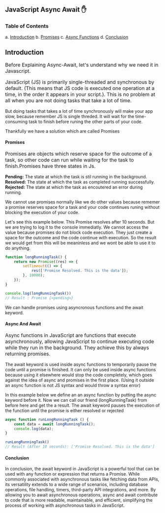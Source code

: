 ## JavaScript Async Await ✋

### Table of Contents

a. [Introduction](#introduction)
b. [Promises](#promises)
c. [Async Functions](#conclusion)
d. [Conclusion](#conclusion)

## Introduction

<p style="font-size: 16px;">
Before Explaining Async-Await, let's understand why we need it in Javascript.
</p>

<p style="font-size: 16px;"> 
JavaScript (JS) is primarily single-threaded and synchronous by default. (This means that JS code is executed one operation at a time, in the order it appears in your script.). This is no problem at all when you are not doing tasks that take a lot of time.

But doing tasks that takes a lot of time synchronously will make your app slow, because remember JS is single threded. It will wait for the time-consuming task to finish before runing the other parts of your code.

Thankfully we have a solution which are called Promises

</p>

#### Promises

<p style="font-size: 16px;">
 Promises are objects which reserve space for the outcome of a task, so other code can run while waiting for the task to finish.Promises have three states in Js. <br>

<b>Pending:</b> The state at which the task is stil running in the background.
<b>Resolved:</b> The state at which the task as completed running successfully.
<b>Rejected:</b> The state at which the task as encoutered an error during running.

We cannot use promises normally like we do other values because rememer a promise reserves space for a task and your code continues runing without blocking the execution of your code.

Let's see this example below. This Promise resolves after 10 seconds. But we are trying to log it to the console immediatly. We cannot access the value because promises do not block code execution. They just create a space for the outcome and the code continue with execution. So the result we would get from this will be meaninless and we wont be able to use it to do anything.

```JavaScript
function longRunningTask() {
    return new Promise((res) => {
        setTimeout(() => {
            res(['Promise Resolved. This is the data']);
        }, 10000);
    });
}

console.log(longRunningTask())
// Result : Promise {<pending>}

```

We can handle promises using asyncronous functions and the await keyword.

</p>

#### Async And Await

<p style="font-size:16px;">
    Async functions in JavaScript are functions that execute asynchronously, allowing JavaScript to continue executing code while they run in the background. They achieve this by always returning promises.

The await keyword is used inside async functions to temporarily pause the code until a promise is finished. It can only be used inside async functions because using it elsewhere would stop the code completely, which goes against the idea of async and promises in the first place. (Using it outside an async function is not JS syntax and would throw a syntax error)

In this example below we define an an async function by putting the async keyword before it. Now we can call our friend (longRunningTask) from before here and get the a result. The await keyword pauses the execution of the function until the promise is either resolved or rejected

```JavaScript
async function runLongRunningTask () {
    const data = await longRunningTask();
    console.log(data);
}

runLongRunningTask()
// Result (After 10 seconds): ['Promise Resolved. This is the data']

```

</p>

#### Conclusion

<p> 
In conclusion, the await keyword in JavaScript is a powerful tool that can be used with any function or expression that returns a Promise. While commonly associated with asynchronous tasks like fetching data from APIs, its versatility extends to a wide range of scenarios, including database operations, file handling, timers, third-party API integrations, and more. By allowing you to await asynchronous operations, async and await contribute to code that is more readable, maintainable, and efficient, simplifying the process of working with asynchronous tasks in JavaScript.

</p>
